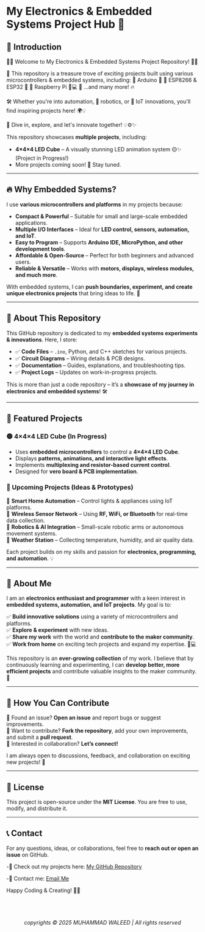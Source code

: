 # My Electronics & Embedded Systems Project Hub 🚀

## 📌 Introduction
🔌✨ Welcome to My Electronics & Embedded Systems Project Repository! 🎯🚀

📂 This repository is a treasure trove of exciting projects built using various microcontrollers & embedded systems, including:
🔹 Arduino 🤖
🔹 ESP8266 & ESP32 📶
🔹 Raspberry Pi 🍓💻
🔹 ...and many more! 🔥

🛠️ Whether you're into automation, 🤖 robotics, or 📡 IoT innovations, you'll find inspiring projects here! 🌍💡

🔎 Dive in, explore, and let's innovate together! 💡⚙️✨

This repository showcases **multiple projects**, including:
- **4×4×4 LED Cube** – A visually stunning LED animation system 🟡✨ (Project in Progress!)
- More projects coming soon! 🚀 Stay tuned.

---

## 🔥 Why Embedded Systems?
I use **various microcontrollers and platforms** in my projects because:
- **Compact & Powerful** – Suitable for small and large-scale embedded applications.
- **Multiple I/O Interfaces** – Ideal for **LED control, sensors, automation, and IoT**.
- **Easy to Program** – Supports **Arduino IDE, MicroPython, and other development tools**.
- **Affordable & Open-Source** – Perfect for both beginners and advanced users.
- **Reliable & Versatile** – Works with **motors, displays, wireless modules, and much more**.

With embedded systems, I can **push boundaries, experiment, and create unique electronics projects** that bring ideas to life. 🚀

---

## 📂 About This Repository
This GitHub repository is dedicated to my **embedded systems experiments & innovations**. Here, I store:
- ✅ **Code Files** – `.ino`, Python, and C++ sketches for various projects.
- ✅ **Circuit Diagrams** – Wiring details & PCB designs.
- ✅ **Documentation** – Guides, explanations, and troubleshooting tips.
- ✅ **Project Logs** – Updates on work-in-progress projects.

This is more than just a code repository – it’s a **showcase of my journey in electronics and embedded systems**! 🛠️

---

## 📜 Featured Projects
### **🟡 4×4×4 LED Cube** (In Progress)
- Uses **embedded microcontrollers** to control a **4×4×4 LED Cube**.
- Displays **patterns, animations, and interactive light effects**.
- Implements **multiplexing and resistor-based current control**.
- Designed for **vero board & PCB implementation**.

### **🔵 Upcoming Projects** (Ideas & Prototypes)
🔹 **Smart Home Automation** – Control lights & appliances using IoT platforms.  
🔹 **Wireless Sensor Network** – Using **RF, WiFi, or Bluetooth** for real-time data collection.  
🔹 **Robotics & AI Integration** – Small-scale robotic arms or autonomous movement systems.  
🔹 **Weather Station** – Collecting temperature, humidity, and air quality data.  

Each project builds on my skills and passion for **electronics, programming, and automation**. 💡

---

## 👤 About Me
I am an **electronics enthusiast and programmer** with a keen interest in **embedded systems, automation, and IoT projects**.
My goal is to:

✅ **Build innovative solutions** using a variety of microcontrollers and platforms.  
✅ **Explore & experiment** with new ideas.  
✅ **Share my work** with the world and **contribute to the maker community**.  
✅ **Work from home** on exciting tech projects and expand my expertise. 🏡💻  

This repository is an **ever-growing collection** of my work. I believe that by continuously learning and experimenting, I can **develop better, more efficient projects** and contribute valuable insights to the maker community. 🚀

---

## 🤝 How You Can Contribute
🔹 Found an issue? **Open an issue** and report bugs or suggest improvements.  
🔹 Want to contribute? **Fork the repository**, add your own improvements, and submit a **pull request**.  
🔹 Interested in collaboration? **Let’s connect!**  

I am always open to discussions, feedback, and collaboration on exciting new projects! 🎯

---

## 📜 License
This project is open-source under the **MIT License**. You are free to use, modify, and distribute it.

---

## 📞 Contact
For any questions, ideas, or collaborations, feel free to **reach out or open an issue** on GitHub.

-🔗 Check out my projects here: [My GitHub Repository](https://github.com/W-N-R)

-📧 Contact me: [Email Me](mailto:waleednaeem133@gmail.com)

Happy Coding & Creating! 🎯🚀

<br><br>
<h6><p align="center">copyrights © 2025 MUHAMMAD WALEED | All rights reserved </h6> </p>
